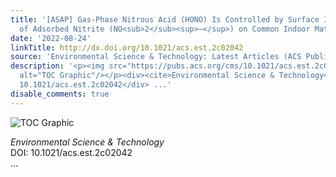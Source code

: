 ```yaml
---
title: '[ASAP] Gas-Phase Nitrous Acid (HONO) Is Controlled by Surface Interactions
  of Adsorbed Nitrite (NO<sub>2</sub><sup>–</sup>) on Common Indoor Material Surfaces'
date: '2022-08-24'
linkTitle: http://dx.doi.org/10.1021/acs.est.2c02042
source: 'Environmental Science & Technology: Latest Articles (ACS Publications)'
description: '<p><img src="https://pubs.acs.org/cms/10.1021/acs.est.2c02042/asset/images/medium/es2c02042_0007.gif"
  alt="TOC Graphic"/></p><div><cite>Environmental Science & Technology</cite></div><div>DOI:
  10.1021/acs.est.2c02042</div> ...'
disable_comments: true
---
```

<p><img src="https://pubs.acs.org/cms/10.1021/acs.est.2c02042/asset/images/medium/es2c02042_0007.gif" alt="TOC Graphic"/></p><div><cite>Environmental Science & Technology</cite></div><div>DOI: 10.1021/acs.est.2c02042</div> ...